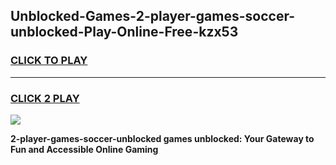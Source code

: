 
## Unblocked-Games-2-player-games-soccer-unblocked-Play-Online-Free-kzx53
<h3>
<a href="https://premium76.site?title=2-player-games-soccer-unblocked&ref=26A">CLICK TO PLAY</a></h3>
<hr>

<h3>
<a href="https://premium76.site?title=2-player-games-soccer-unblocked&ref=26A">CLICK 2 PLAY</a>
  
</h3>

<a href="https://premium76.site?title=2-player-games-soccer-unblocked&ref=26A"><img src="https://clearcache.store/games.png"></a>


**2-player-games-soccer-unblocked games unblocked: Your Gateway to Fun and Accessible Online Gaming**
